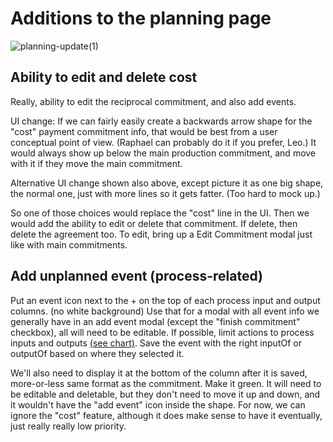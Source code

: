 # Additions to the planning page

![planning-update(1)](https://github.com/user-attachments/assets/e30b5649-2682-4087-b159-3afe8d67c72f)

## Ability to edit and delete cost

Really, ability to edit the reciprocal commitment, and also add events. 

UI change: If we can fairly easily create a backwards arrow shape for the "cost" payment commitment info, that would be best from a user conceptual point of view.  (Raphael can probably do it if you prefer, Leo.)  It would always show up below the main production commitment, and move with it if they move the main commitment.

Alternative UI change shown also above, except picture it as one big shape, the normal one, just with more lines so it gets fatter.  (Too hard to mock up.)

So one of those choices would replace the "cost" line in the UI.  Then we would add the ability to edit or delete that commitment.  If delete, then delete the agreement too.  To edit, bring up a Edit Commitment modal just like with main commitments.

## Add unplanned event (process-related)

Put an event icon next to the + on the top of each process input and output columns. (no white background) Use that for a modal with all event info we generally have in an add event modal (except the "finish commitment" checkbox), all will need to be editable.  If possible, limit actions to process inputs and outputs [(see chart)](https://www.valueflo.ws/concepts/actions/#behaviors-by-action).  Save the event with the right inputOf or outputOf based on where they selected it.

We'll also need to display it at the bottom of the column after it is saved, more-or-less same format as the commitment.  Make it green.  It will need to be editable and deletable, but they don't need to move it up and down, and it wouldn't have the "add event" icon inside the shape.  For now, we can ignore the "cost" feature, although it does make sense to have it eventually, just really really low priority.
